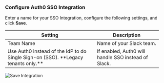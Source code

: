 ### Configure Auth0 SSO Integration

Enter a name for your SSO Integration, configure the following settings, and click **Save**.

<table class="table">
    <thead>
        <tr>
            <th><strong>Setting</strong></th>
            <th><strong>Description</strong></th>
        </tr>
    </thead>
    <tbody>
        <tr>
            <td>Team Name</td>
            <td>Name of your Slack team.</td>
        </tr>
        <tr>
            <td>Use Auth0 instead of the IdP to do Single Sign-on (SSO). **Legacy tenants only.**</td>
            <td>If enabled, Auth0 will handle SSO instead of Slack.</td>
        </tr>
    </tbody>
</table>

![Save Integration](https://auth0.com/docs/media/articles/dashboard/sso-integrations/create-save-slack.png)

